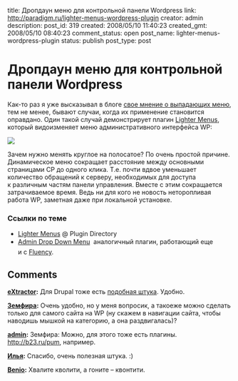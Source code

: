 title: Дропдаун меню для контрольной панели Wordpress
link: http://paradigm.ru/lighter-menus-wordpress-plugin
creator: admin
description: 
post_id: 319
created: 2008/05/10 11:40:23
created_gmt: 2008/05/10 08:40:23
comment_status: open
post_name: lighter-menus-wordpress-plugin
status: publish
post_type: post

# Дропдаун меню для контрольной панели Wordpress

Как-то раз я уже высказывал в блоге [свое мнение о выпадающих меню](/2008/03/31/delicious-previe/), тем не менее, бывают случаи, когда их применение становится оправдано. Один такой случай демонстрирует плагин [Lighter Menus](http://b23.ru/pqt), который видоизменяет меню административного интерфейса WP:

![](/;-\)/2008/05/lighter-admin-drop-menus.png)

Зачем нужно менять круглое на полосатое? По очень простой причине. Динамическое меню сокращает расстояние между основными страницами CP до одного клика. Т.е. почти вдвое уменьшает количество обращений к серверу, необходимых для доступа к различным частям панели управления. Вместе с этим сокращается затрачиваемое время. Ведь ни для кого не новость неторопливая работа WP, заметная даже при локальной установке.

### Ссылки по теме

  * [Lighter Menus](http://b23.ru/pqt) @ Plugin Directory
  * [Admin Drop Down Menu](http://b23.ru/pqo)  аналогичный плагин, работающий еще и с [Fluency](/2008/03/21/wp25-admin-color-schemes/).

## Comments

**[eXtractor](#722 "2008/05/10 14:39:35"):** Для Drupal тоже есть [подобная штука](http://drupal.org/project/admin_menu). Удобно.

**[Земфира](#730 "2008/05/11 08:22:02"):** Очень удобно, но у меня вопросик, а такоеже можно сделать только для самого сайта на WP (ну скажем в навигации сайта, чтобы наводишь мышкой на категорию, а она раздвигалась)?

**[admin](#731 "2008/05/11 13:37:03"):** Земфира: Можно, для этого тоже есть плагины. http://b23.ru/pum, например.

**[Илья](#734 "2008/05/11 23:09:56"):** Спасибо, очень полезная штука. :)

**[Benio](#765 "2008/05/16 04:49:29"):** Хвалите кволити, а гоните – квонтити.

